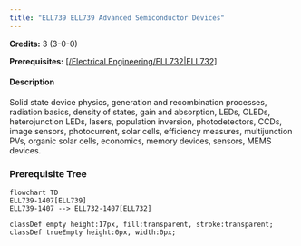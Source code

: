 ```yaml
---
title: "ELL739 ELL739 Advanced Semiconductor Devices"
---
```

**Credits:** 3 (3-0-0)

**Prerequisites:** [[/Electrical Engineering/ELL732|ELL732]](PG)

#### Description
Solid state device physics, generation and recombination processes, radiation basics, density of states, gain and absorption, LEDs, OLEDs, heterojunction LEDs, lasers, population inversion, photodetectors, CCDs, image sensors, photocurrent, solar cells, efficiency measures, multijunction PVs, organic solar cells, economics, memory devices, sensors, MEMS devices.

### Prerequisite Tree

```mermaid
flowchart TD
ELL739-1407[ELL739]
ELL739-1407 --> ELL732-1407[ELL732]

classDef empty height:17px, fill:transparent, stroke:transparent;
classDef trueEmpty height:0px, width:0px;
```